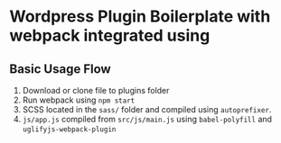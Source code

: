 # Wordpress Plugin Boilerplate with webpack integrated using 

## Basic Usage Flow
1. Download or clone file to plugins folder
2. Run webpack using `npm start`
3. SCSS located in the `sass/` folder and compiled using `autoprefixer`.
4. `js/app.js` compiled from `src/js/main.js` using `babel-polyfill` and `uglifyjs-webpack-plugin`
